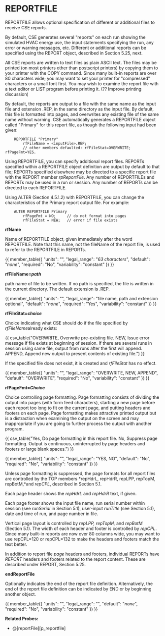 # REPORTFILE

REPORTFILE allows optional specification of different or additional files to receive CSE reports.

By default, CSE generates several "reports" on each run showing the simulated HVAC energy use, the input statements specifying the run, any error or warning messages, etc. Different or additional reports can be specified using the REPORT object, described in Section 5.25, next.

All CSE reports are written to text files as plain ASCII text. The files may be printed (on most printers other than postscript printers) by copying them to your printer with the COPY command. Since many built-in reports are over 80 characters wide; you may want to set your printer for "compressed" characters or a small font first. You may wish to examine the report file with a text editor or LIST program before printing it. (?? Improve printing discussion)

By default, the reports are output to a file with the same name as the input file and extension .REP, in the same directory as the input file. By default, this file is formatted into pages, and overwrites any existing file of the same name without warning. CSE automatically generates a REPORTFILE object called "Primary" for this report file, as though the following input had been given:

        REPORTFILE "Primary"
            rfFileName = <inputFile>.REP;
            // other members defaulted: rfFileStat=OVERWRITE; rfPageFmt=YES.

Using REPORTFILE, you can specify additional report files. REPORTs specified within a REPORTFILE object definition are output by default to that file; REPORTs specified elsewhere may be directed to a specific report file with the REPORT member *rpReportFile*. Any number of REPORTFILEs and REPORTs may be used in a run or session. Any number of REPORTs can be directed to each REPORTFILE.

Using ALTER (Section 4.5.1.2) with REPORTFILE, you can change the characteristics of the Primary report output file. For example:

        ALTER REPORTFILE Primary
            rfPageFmt = NO;     // do not format into pages
            rfFileStat = NEW;   // error if file exists

**rfName**

Name of REPORTFILE object, given immediately after the word REPORTFILE. Note that this name, not the fileName of the report file, is used to refer to the REPORTFILE in REPORTs.

{{
  member_table({
    "units": "",
    "legal_range": "*63 characters*", 
    "default": "*none*",
    "required": "No",
    "variability": "constant" 
  })
}}

**rfFileName=*path***

path name of file to be written. If no path is specified, the file is written in the current directory. The default extension is .REP.

{{
  member_table({
    "units": "",
    "legal_range": "file name, path and extension optional", 
    "default": "*none*",
    "required": "Yes",
    "variability": "constant" 
  })
}}

**rfFileStat=*choice***

Choice indicating what CSE should do if the file specified by *rfFileName*already exists:

{{
  csv_table("OVERWRITE,    Overwrite pre-existing file.
  NEW,          Issue error message if file exists at beginning of session. If there are several runs in session using same file&comma; output from runs after the first will append.
  APPEND,       Append new output to present contents of existing file.")
}}

If the specified file does not exist, it is created and *rfFileStat* has no effect.

{{
  member_table({
    "units": "",
    "legal_range": "OVERWRITE, NEW, APPEND", 
    "default": "OVERWRITE",
    "required": "No",
    "variability": "constant" 
  })
}}

**rfPageFmt=*Choice***

Choice controlling page formatting. Page formatting consists of dividing the output into pages (with form feed characters), starting a new page before each report too long to fit on the current page, and putting headers and footers on each page. Page formatting makes attractive printed output but is a distraction when examining the output on the screen and may inappropriate if you are going to further process the output with another program.

{{
  csv_table("Yes,   Do page formatting in this report file.
  No,    Suppress page formatting. Output is continuous&comma; uninterrupted by page headers and footers or large blank spaces.")
}}

{{
  member_table({
    "units": "",
    "legal_range": "YES, NO", 
    "default": "No",
    "required": "No",
    "variability": "constant" 
  })
}}

Unless page formatting is suppressed, the page formats for all report files are controlled by the TOP members *repHdrL, repHdrR, repLPP, repTopM, repBotM,*and *repCPL*, described in Section 5.1.

Each page header shows the *repHdrL* and *repHdrR* text, if given.

Each page footer shows the input file name, run serial number within session (see *runSerial* in Section 5.1), user-input *runTitle* (see Section 5.1), date and time of run, and page number in file.

Vertical page layout is controlled by *repLPP, repTopM,* and *repBotM* (Section 5.1). The width of each header and footer is controlled by *repCPL*. Since many built-in reports are now over 80 columns wide, you may want to use repCPL=120 or repCPL=132 to make the headers and footers match the text better.

In addition to report file *page* headers and footers, individual REPORTs have *REPORT* headers and footers related to the report content. These are described under REPORT, Section 5.25.

**endReportFile**

Optionally indicates the end of the report file definition. Alternatively, the end of the report file definition can be indicated by END or by beginning another object.

{{
  member_table({
    "units": "",
    "legal_range": "", 
    "default": "*none*",
    "required": "No",
    "variability": "constant" 
  })
}}

**Related Probes:**

- @[reportFile][p_reportfile]
